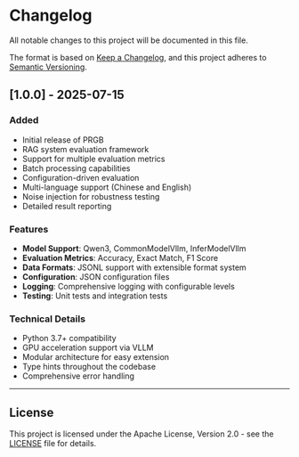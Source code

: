 # Changelog

All notable changes to this project will be documented in this file.

The format is based on [Keep a Changelog](https://keepachangelog.com/en/1.0.0/),
and this project adheres to [Semantic Versioning](https://semver.org/spec/v2.0.0.html).

## [1.0.0] - 2025-07-15

### Added

- Initial release of PRGB
- RAG system evaluation framework
- Support for multiple evaluation metrics
- Batch processing capabilities
- Configuration-driven evaluation
- Multi-language support (Chinese and English)
- Noise injection for robustness testing
- Detailed result reporting

### Features

- **Model Support**: Qwen3, CommonModelVllm, InferModelVllm
- **Evaluation Metrics**: Accuracy, Exact Match, F1 Score
- **Data Formats**: JSONL support with extensible format system
- **Configuration**: JSON configuration files
- **Logging**: Comprehensive logging with configurable levels
- **Testing**: Unit tests and integration tests

### Technical Details

- Python 3.7+ compatibility
- GPU acceleration support via VLLM
- Modular architecture for easy extension
- Type hints throughout the codebase
- Comprehensive error handling

---

## License

This project is licensed under the Apache License, Version 2.0 - see the [LICENSE](LICENSE) file for details.
